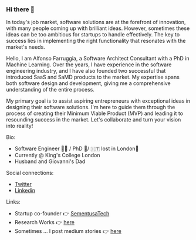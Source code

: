 ### Hi there 👋

In today's job market, software solutions are at the forefront of innovation, with many people coming up with brilliant ideas. However, sometimes these ideas can be too ambitious for startups to handle effectively. The key to success lies in implementing the right functionality that resonates with the market's needs.

Hello, I am Alfonso Farruggia, a Software Architect Consultant with a PhD in Machine Learning. Over the years, I have experience in the software engineering industry, and I have also founded two successful that introduced SaaS and SaMD products to the market. My expertise spans both software design and development, giving me a comprehensive understanding of the entire process.

My primary goal is to assist aspiring entrepreneurs with exceptional ideas in designing their software solutions. I'm here to guide them through the process of creating their Minimum Viable Product (MVP) and leading it to resounding success in the market. Let's collaborate and turn your vision into reality!

Bio:
- Software Engineer 🧑‍💻 / PhD 🚀/ 🇮🇹  lost in London📍
- Currently @ King's College London
- Husband and Giovanni's Dad

Social connections:
-  [Twitter](https://www.twitter.com/alfarruggia)
-  [Linkedin](https://www.linkedin.com/in/alfarruggia)

Links:
- Startup co-founder 👉 [SementusaTech](http://www.sementusa.com)
- Research Works 👉  [here](https://scholar.google.com/citations?user=izlZ7qAAAAAJ&hl)
- Sometimes ... I post medium stories 👉 [here](https://alfarruggia.medium.com)
